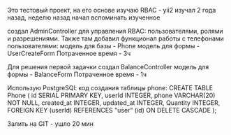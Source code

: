 Это тестовый проект, на его основе изучаю RBAC - yii2 изучал 2 года назад, неделю назад начал вспоминать изученное

создал AdminController для управления RBAC: пользователями, ролями и разрешениями. 
Также там добавил функционал работы с телефонами пользователями:
модель для базы - Phone
модель для формы - UserCreateForm
Потраченное время - 3ч

Для решения первой задачки создал BalanceController
модель для формы - BalanceForm
Потраченное время - 1ч

Использую PostgreSQl:
код создания таблицы phone:
CREATE TABLE Phone
(
    id SERIAL PRIMARY KEY,
    userId INTEGER,
    phone VARCHAR(20)  NOT NULL,
	created_at INTEGER, 
	updated_at INTEGER,
    Quantity INTEGER,
     FOREIGN KEY (userId) REFERENCES "user" (id) ON DELETE CASCADE
);

Залить на GIT - ушло 20 мин
